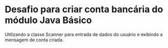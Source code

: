 # Desafio para criar conta bancária do módulo Java Básico
Utilizando a classe Scanner para entrada de dados do usuário e exibindo a mensagem de conta criada.
